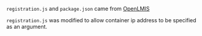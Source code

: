 `registration.js` and `package.json` came from [OpenLMIS](https://github.com/OpenLMIS/openlmis-template-service)

`registration.js` was modified to allow container ip address to be specified as an argument.
